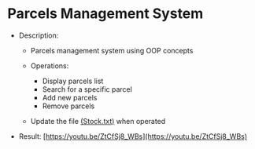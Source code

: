 # Parcels Management System

- Description:
  - Parcels management system using OOP concepts
  - Operations:
    
      - Display parcels list
      - Search for a specific parcel
      - Add new parcels
      - Remove parcels
        
  - Update the file [(Stock.txt)](Stock.txt) when operated

- Result: [https://youtu.be/ZtCfSj8_WBs](https://youtu.be/ZtCfSj8_WBs)
